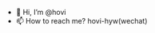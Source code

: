 - 👋 Hi, I’m @hovi
- 📫 How to reach me?
hovi-hyw(wechat)

<!---
hovi1221/hovi1221 is a ✨ special ✨ repository because its `README.md` (this file) appears on your GitHub profile.
You can click the Preview link to take a look at your changes.
--->
